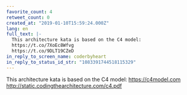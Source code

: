 ```yaml
---
favorite_count: 4
retweet_count: 0
created_at: "2019-01-10T15:59:24.000Z"
lang: en
full_text: |-
  This architecture kata is based on the C4 model: 
  https://t.co/7XoEc8Wfvg
  https://t.co/9DLT19CZeD
in_reply_to_screen_name: coderbyheart
in_reply_to_status_id_str: "1083391744518115329"
---
```


This architecture kata is based on the C4 model: <https://c4model.com>
<http://static.codingthearchitecture.com/c4.pdf>
